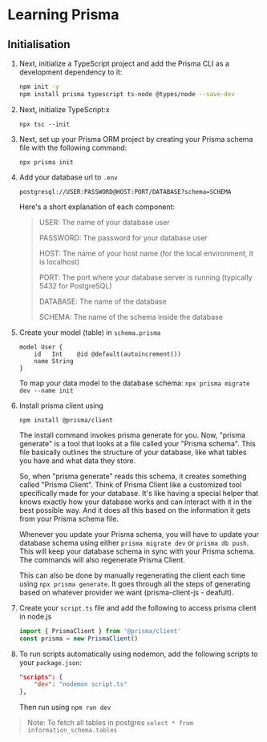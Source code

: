 # Learning Prisma

## Initialisation

1. Next, initialize a TypeScript project and add the Prisma CLI as a development dependency to it:

    ```sh
    npm init -y
    npm install prisma typescript ts-node @types/node --save-dev
    ```

2. Next, initialize TypeScript:x

    `npx tsc --init`

3. Next, set up your Prisma ORM project by creating your Prisma schema file with the following command:

    `npx prisma init`

4. Add your database url to `.env`

    `postgresql://USER:PASSWORD@HOST:PORT/DATABASE?schema=SCHEMA`

    Here's a short explanation of each component:

    > USER: The name of your database user
    >
    >PASSWORD: The password for your database user
    >
    >HOST: The name of your host name (for the local environment, it is localhost)
    >
    >PORT: The port where your database server is running (typically 5432 for PostgreSQL)
    >
    >DATABASE: The name of the database
    >
    >SCHEMA: The name of the schema inside the database

5. Create your model (table) in `schema.prisma`

    ```Prisma
    model User {
        id   Int    @id @default(autoincrement())
        name String
    }
    ```

    To map your data model to the database schema:
    `npx prisma migrate dev --name init`

6. Install prisma client using

    `npm install @prisma/client`

    The install command invokes prisma generate for you. Now, "prisma generate" is a tool that looks at a file called your "Prisma schema". This file basically outlines the structure of your database, like what tables you have and what data they store.

    So, when "prisma generate" reads this schema, it creates something called "Prisma Client". Think of Prisma Client like a customized tool specifically made for your database. It's like having a special helper that knows exactly how your database works and can interact with it in the best possible way. And it does all this based on the information it gets from your Prisma schema file.

    Whenever you update your Prisma schema, you will have to update your database schema using either `prisma migrate dev` or `prisma db push`. This will keep your database schema in sync with your Prisma schema. The commands will also regenerate Prisma Client.

    This can also be done by manually regenerating the client each time using `npx prisma generate`. It goes through all the steps of generating based on whatever provider we want (prisma-client-js - deafult).

7. Create your `script.ts` file and add the following to access prisma client in node.js

    ```ts
    import { PrismaClient } from '@prisma/client'
    const prisma = new PrismaClient()
    ```

8. To run scripts automatically using nodemon, add the following scripts to your `package.json`:

    ```json
    "scripts": {
        "dev": "nodemon script.ts"
    },
    ```

    Then run using `npm run dev`

>Note: To fetch all tables in postgres `select * from information_schema.tables`
